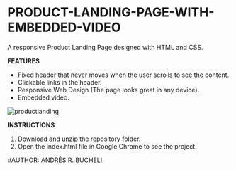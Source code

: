 # PRODUCT-LANDING-PAGE-WITH-EMBEDDED-VIDEO

A responsive Product Landing Page designed with HTML and CSS.

<strong>FEATURES</strong>

- Fixed header that never moves when the user scrolls to see the content.
- Clickable links in the header.
- Responsive Web Design (The page looks great in any device).
- Embedded video.

![productlanding](https://raw.githubusercontent.com/anferebu/PRODUCT-LANDING-PAGE-WITH-EMBEDDED-VIDEO/master/productlanding.jpg)

<strong>INSTRUCTIONS</strong>

1. Download and unzip the repository folder.
2. Open the index.html file in Google Chrome to see the project.

#AUTHOR: ANDRÉS R. BUCHELI.
